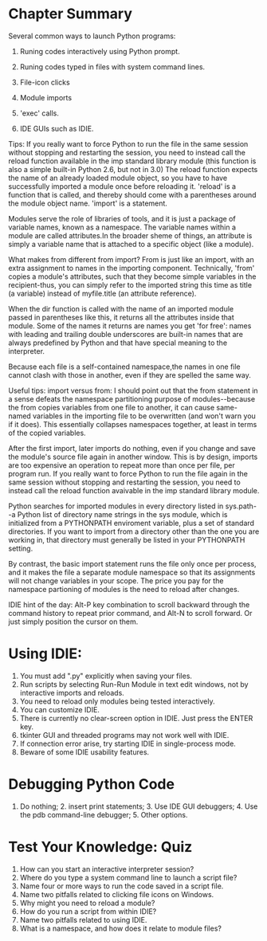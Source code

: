  # Chapter Summary
 Several common ways to launch Python programs:
 
 1. Runing codes interactively using Python prompt.
 
 2. Runing codes typed in files with system command lines.
 
 3. File-icon clicks
 
 4. Module imports
 
 5. 'exec' calls.
 
 6. IDE GUIs such as IDIE.
 
 Tips: If you really want to force Python to run the file in the same session without stopping and restarting the session, you need to instead call the reload function available in the imp standard library module (this function is also a simple built-in Python 2.6, but not in 3.0)
 The reload function expects the name of an already loaded module object, so you have to have successfully imported a module once before reloading it.
 'reload' is a function that is called, and thereby should come with a parentheses around the module object name. 'import' is a statement. 
 
Modules serve the role of libraries of tools, and it is just a package of variable names, known as a namespace. The variable names within a module are called attributes.In the broader sheme of things, an attribute is simply a variable name that is attached to a specific object (like a module).
 
What makes from different from import?
From is just like an import, with an extra assignment to names in the importing component. Technically, 'from' copies a module's attributes, such that they become simple variables in the recipient-thus, you can simply refer to the imported string this time as title (a variable) instead of myfile.title (an attribute reference).

When the dir function is called with the name of an imported module passed in parentheses like this, it returns all the attributes inside that module. Some of the names it returns are names you get 'for free': names with leading and trailing double underscores are built-in names that are always predefined by Python and that have special meaning to the interpreter.

Because each file is a self-contained namespace,the names in one file cannot clash with those in another, even if they are spelled the same way.
 
 Useful tips:
 import versus from: I should point out that the from statement in a sense defeats the namespace partitioning purpose of modules--because the from copies variables from one file to another, it can cause same-named variables in the importing file to be overwritten (and won't warn you if it does). This essentially collapses namespaces together, at least in terms of the copied variables.
 
 After the first import, later imports do nothing, even if you change and save the module's source file again in another window. This is by design, imports are too expensive an operation to repeat more than once per file, per program run. If you really want to force Python to run the file again in the same session without stopping and restarting the session, you need to instead call the reload function avaivable in the imp standard library module. 
 
 Python searches for imported modules in every directory listed in sys.path--a Python list of directory name strings in the sys module, which is initialized from a PYTHONPATH enviroment variable, plus a set of standard directories. If you want to import from a directory other than the one you are working in, that directory must generally be listed in your PYTHONPATH setting. 

By contrast, the basic import statement runs the file only once per process, and it makes the file a separate module namespace so that its assignments will not change variables in your scope. The price you pay for the namespace partioning of modules is the need to reload after changes.

IDIE hint of the day: Alt-P key combination to scroll backward through the command history to repeat prior command, and Alt-N to scroll forward. Or just simply position the cursor on them.

# Using IDIE:
1. You must add ".py" explicitly when saving your files.
2. Run scripts by selecting Run-Run Module in text edit windows, not by interactive imports and reloads.
3. You need to reload only modules being tested interactively.
4. You can customize IDIE.
5. There is currently no clear-screen option in IDIE. Just press the ENTER key.
6. tkinter GUI and threaded programs may not work well with IDIE.
7. If connection error arise, try starting IDIE in single-process mode.
8. Beware of some IDIE usability features.

# Debugging Python Code
1. Do nothing; 2. insert print statements; 3. Use IDE GUI debuggers; 4. Use the pdb command-line debugger; 5. Other options.


# Test Your Knowledge: Quiz
1. How can you start an interactive interpreter session?
2. Where do you type a system command line to launch a script file?
3. Name four or more ways to run the code saved in a script file.
4. Name two pitfalls related to clicking file icons on Windows.
5. Why might you need to reload a module?
6. How do you run a script from within IDIE?
7. Name two pitfalls related to using IDIE.
8. What is a namespace, and how does it relate to module files?
